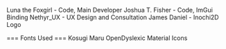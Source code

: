 Luna the Foxgirl - Code, Main Developer
Joshua T. Fisher - Code, ImGui Binding
Nethyr_UX - UX Design and Consultation
James Daniel - Inochi2D Logo

=== Fonts Used ===
Kosugi Maru
OpenDyslexic
Material Icons